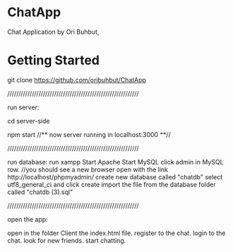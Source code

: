 # ChatApp
Chat Application by Ori Buhbut,

# Getting Started
git clone https://github.com/oribuhbut/ChatApp


///////////////////////////////////////////////////////////

run server:

cd server-side

npm start //** now server running in localhost:3000 **//

///////////////////////////////////////////////////////////

run database:
run xampp
Start Apache
Start MySQL
click admin in MySQL row. //you should see a new browser open with the link http://localhost/phpmyadmin/
create new database called "chatdb" select utf8_general_ci and click create
import the file from the database folder called "chatdb (3).sql"

///////////////////////////////////////////////////////////

open the app:

open in the folder Client the index.html file.
register to the chat.
login to the chat.
look for new friends.
start chatting.



